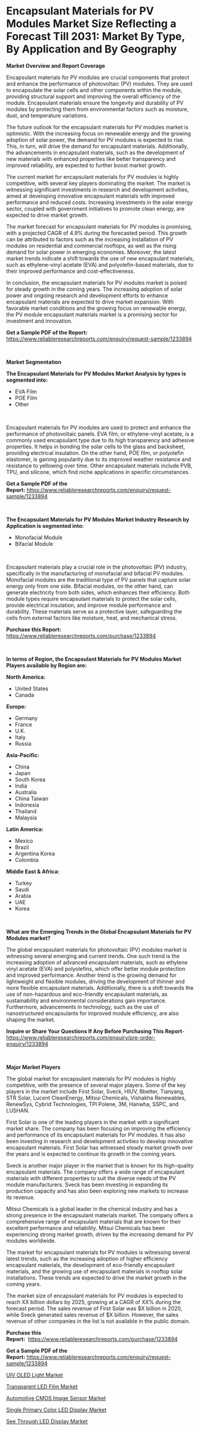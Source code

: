 <p><h1>Encapsulant Materials for PV Modules Market Size Reflecting a Forecast Till 2031: Market By Type, By Application and By Geography</h1></p><p><strong>Market Overview and Report Coverage</strong></p>
<p><p>Encapsulant materials for PV modules are crucial components that protect and enhance the performance of photovoltaic (PV) modules. They are used to encapsulate the solar cells and other components within the module, providing structural support and improving the overall efficiency of the module. Encapsulant materials ensure the longevity and durability of PV modules by protecting them from environmental factors such as moisture, dust, and temperature variations.</p><p>The future outlook for the encapsulant materials for PV modules market is optimistic. With the increasing focus on renewable energy and the growing adoption of solar power, the demand for PV modules is expected to rise. This, in turn, will drive the demand for encapsulant materials. Additionally, the advancements in encapsulant materials, such as the development of new materials with enhanced properties like better transparency and improved reliability, are expected to further boost market growth.</p><p>The current market for encapsulant materials for PV modules is highly competitive, with several key players dominating the market. The market is witnessing significant investments in research and development activities, aimed at developing innovative encapsulant materials with improved performance and reduced costs. Increasing investments in the solar energy sector, coupled with government initiatives to promote clean energy, are expected to drive market growth.</p><p>The market forecast for encapsulant materials for PV modules is promising, with a projected CAGR of 4.9% during the forecasted period. This growth can be attributed to factors such as the increasing installation of PV modules on residential and commercial rooftops, as well as the rising demand for solar power in emerging economies. Moreover, the latest market trends indicate a shift towards the use of new encapsulant materials, such as ethylene-vinyl acetate (EVA) and polyolefin-based materials, due to their improved performance and cost-effectiveness.</p><p>In conclusion, the encapsulant materials for PV modules market is poised for steady growth in the coming years. The increasing adoption of solar power and ongoing research and development efforts to enhance encapsulant materials are expected to drive market expansion. With favorable market conditions and the growing focus on renewable energy, the PV module encapsulant materials market is a promising sector for investment and innovation.</p></p>
<p><strong>Get a Sample PDF of the Report:</strong> <a href="https://www.reliableresearchreports.com/enquiry/request-sample/1233894">https://www.reliableresearchreports.com/enquiry/request-sample/1233894</a></p>
<p>&nbsp;</p>
<p><strong>Market Segmentation</strong></p>
<p><strong>The Encapsulant Materials for PV Modules Market Analysis by types is segmented into:</strong></p>
<p><ul><li>EVA Film</li><li>POE Film</li><li>Other</li></ul></p>
<p>&nbsp;</p>
<p><p>Encapsulant materials for PV modules are used to protect and enhance the performance of photovoltaic panels. EVA film, or ethylene-vinyl acetate, is a commonly used encapsulant type due to its high transparency and adhesive properties. It helps in bonding the solar cells to the glass and backsheet, providing electrical insulation. On the other hand, POE film, or polyolefin elastomer, is gaining popularity due to its improved weather resistance and resistance to yellowing over time. Other encapsulant materials include PVB, TPU, and silicone, which find niche applications in specific circumstances.</p></p>
<p><strong>Get a Sample PDF of the Report:</strong>&nbsp;<a href="https://www.reliableresearchreports.com/enquiry/request-sample/1233894">https://www.reliableresearchreports.com/enquiry/request-sample/1233894</a></p>
<p>&nbsp;</p>
<p><strong>The Encapsulant Materials for PV Modules Market Industry Research by Application is segmented into:</strong></p>
<p><ul><li>Monofacial Module</li><li>Bifacial Module</li></ul></p>
<p>&nbsp;</p>
<p><p>Encapsulant materials play a crucial role in the photovoltaic (PV) industry, specifically in the manufacturing of monofacial and bifacial PV modules. Monofacial modules are the traditional type of PV panels that capture solar energy only from one side. Bifacial modules, on the other hand, can generate electricity from both sides, which enhances their efficiency. Both module types require encapsulant materials to protect the solar cells, provide electrical insulation, and improve module performance and durability. These materials serve as a protective layer, safeguarding the cells from external factors like moisture, heat, and mechanical stress.</p></p>
<p><strong>Purchase this Report:</strong>&nbsp; <a href="https://www.reliableresearchreports.com/purchase/1233894">https://www.reliableresearchreports.com/purchase/1233894</a></p>
<p>&nbsp;</p>
<p><strong>In terms of Region, the Encapsulant Materials for PV Modules Market Players available by Region are:</strong></p>
<p>
    <p> <strong> North America: </strong>
        <ul>
            <li>United States</li>
            <li>Canada</li>
        </ul>
        </p> 
    <p> <strong> Europe: </strong>
        <ul>
            <li>Germany</li>
            <li>France</li>
            <li>U.K.</li>
            <li>Italy</li>
            <li>Russia</li>
        </ul>
        </p> 
    <p> <strong> Asia-Pacific: </strong>
        <ul>
            <li>China</li>
            <li>Japan</li>
            <li>South Korea</li>
            <li>India</li>
            <li>Australia</li>
            <li>China Taiwan</li>
            <li>Indonesia</li>
            <li>Thailand</li>
            <li>Malaysia</li>
        </ul>
        </p> 
    <p> <strong> Latin America: </strong>
        <ul>
            <li>Mexico</li>
            <li>Brazil</li>
            <li>Argentina Korea</li>
            <li>Colombia</li>
        </ul>
        </p> 
    <p> <strong> Middle East & Africa: </strong>
        <ul>
            <li>Turkey</li>
            <li>Saudi</li>
            <li>Arabia</li>
            <li>UAE</li>
            <li>Korea</li>
        </ul>
    </p>
    </p>
<p>&nbsp;</p>
<p><strong>What are the Emerging Trends in the Global Encapsulant Materials for PV Modules market?</strong></p>
<p><p>The global encapsulant materials for photovoltaic (PV) modules market is witnessing several emerging and current trends. One such trend is the increasing adoption of advanced encapsulant materials, such as ethylene vinyl acetate (EVA) and polyolefins, which offer better module protection and improved performance. Another trend is the growing demand for lightweight and flexible modules, driving the development of thinner and more flexible encapsulant materials. Additionally, there is a shift towards the use of non-hazardous and eco-friendly encapsulant materials, as sustainability and environmental considerations gain importance. Furthermore, advancements in technology, such as the use of nanostructured encapsulants for improved module efficiency, are also shaping the market.</p></p>
<p><strong>Inquire or Share Your Questions If Any Before Purchasing This Report</strong>- <a href="https://www.reliableresearchreports.com/enquiry/pre-order-enquiry/1233894">https://www.reliableresearchreports.com/enquiry/pre-order-enquiry/1233894</a></p>
<p>&nbsp;</p>
<p><strong>Major Market Players</strong></p>
<p><p>The global market for encapsulant materials for PV modules is highly competitive, with the presence of several major players. Some of the key players in the market include First Solar, Sveck, HIUV, Bbetter, Tianyang, STR Solar, Lucent CleanEnergy, Mitsui Chemicals, Vishakha Renewables, RenewSys, Cybrid Technologies, TPI Polene, 3M, Hanwha, SSPC, and LUSHAN. </p><p>First Solar is one of the leading players in the market with a significant market share. The company has been focusing on improving the efficiency and performance of its encapsulant materials for PV modules. It has also been investing in research and development activities to develop innovative encapsulant materials. First Solar has witnessed steady market growth over the years and is expected to continue its growth in the coming years.</p><p>Sveck is another major player in the market that is known for its high-quality encapsulant materials. The company offers a wide range of encapsulant materials with different properties to suit the diverse needs of the PV module manufacturers. Sveck has been investing in expanding its production capacity and has also been exploring new markets to increase its revenue.</p><p>Mitsui Chemicals is a global leader in the chemical industry and has a strong presence in the encapsulant materials market. The company offers a comprehensive range of encapsulant materials that are known for their excellent performance and reliability. Mitsui Chemicals has been experiencing strong market growth, driven by the increasing demand for PV modules worldwide.</p><p>The market for encapsulant materials for PV modules is witnessing several latest trends, such as the increasing adoption of higher efficiency encapsulant materials, the development of eco-friendly encapsulant materials, and the growing use of encapsulant materials in rooftop solar installations. These trends are expected to drive the market growth in the coming years.</p><p>The market size of encapsulant materials for PV modules is expected to reach XX billion dollars by 2025, growing at a CAGR of XX% during the forecast period. The sales revenue of First Solar was $X billion in 2020, while Sveck generated sales revenue of $X billion. However, the sales revenue of other companies in the list is not available in the public domain.</p></p>
<p><strong>Purchase this Report:</strong>&nbsp;&nbsp;<a href="https://www.reliableresearchreports.com/purchase/1233894">https://www.reliableresearchreports.com/purchase/1233894</a></p>
<p></p>
<p><strong>Get a Sample PDF of the Report:</strong>&nbsp;<a href="https://www.reliableresearchreports.com/enquiry/request-sample/1233894">https://www.reliableresearchreports.com/enquiry/request-sample/1233894</a></p>
<p><p><a href="https://github.com/jsmusil/Market-Research-Report-List-1/blob/main/uiv-oled-light-market.md">UIV OLED Light Market</a></p><p><a href="https://github.com/bobicer/Market-Research-Report-List-1/blob/main/transparent-led-film-market.md">Transparent LED Film Market</a></p><p><a href="https://github.com/beatblasta/Market-Research-Report-List-1/blob/main/automotive-cmos-image-sensor-market.md">Automotive CMOS Image Sensor Market</a></p><p><a href="https://github.com/johnbach50/Market-Research-Report-List-1/blob/main/single-primary-color-led-display-market.md">Single Primary Color LED Display Market</a></p><p><a href="https://github.com/redneck06/Market-Research-Report-List-1/blob/main/see-through-led-display-market.md">See Through LED Display Market</a></p></p>